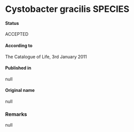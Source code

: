 Cystobacter gracilis SPECIES
=======

#### Status
ACCEPTED

#### According to
The Catalogue of Life, 3rd January 2011

#### Published in
null

#### Original name
null

### Remarks
null